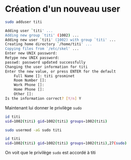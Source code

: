 # Création d'un nouveau user

```bash
sudo adduser titi

Adding user `titi' ...
Adding new group `titi' (1002) ...
Adding new user `titi' (1002) with group `titi' ...
Creating home directory `/home/titi' ...
Copying files from `/etc/skel' ...
Enter new UNIX password:
Retype new UNIX password:
passwd: password updated successfully
Changing the user information for titi
Enter the new value, or press ENTER for the default
	Full Name []: titi grosminet
	Room Number []:
	Work Phone []:
	Home Phone []:
	Other []:
Is the information correct? [Y/n] Y
```

Maintenant lui donner le privilège `sudo`

```bash
id titi
uid=1002(titi) gid=1002(titi) groups=1002(titi)

sudo usermod -aG sudo titi

id titi
uid=1002(titi) gid=1002(titi) groups=1002(titi),27(sudo)
```

On voit que le privilège `sudo` est accordé à titi

